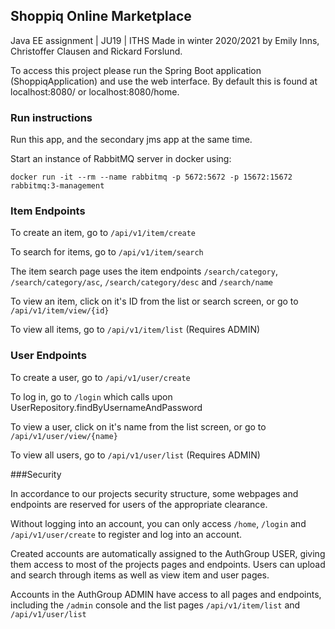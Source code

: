 ## Shoppiq Online Marketplace
Java EE assignment | JU19 | ITHS
Made in winter 2020/2021 by Emily Inns, Christoffer Clausen and Rickard Forslund.

To access this project please run the Spring Boot application (ShoppiqApplication) and use the web interface. 
By default this is found at localhost:8080/ or localhost:8080/home.

### Run instructions

Run this app, and the secondary jms app at the same time.

Start an instance of RabbitMQ server in docker using:
````
docker run -it --rm --name rabbitmq -p 5672:5672 -p 15672:15672 rabbitmq:3-management
````
### Item Endpoints

To create an item, go to `/api/v1/item/create`

To search for items, go to `/api/v1/item/search`

The item search page uses the item endpoints `/search/category`, `/search/category/asc`, `/search/category/desc` and `/search/name`

To view an item, click on it's ID from the list or search screen, or go to `/api/v1/item/view/{id}`

To view all items, go to `/api/v1/item/list` (Requires ADMIN)

### User Endpoints
To create a user, go to `/api/v1/user/create`

To log in, go to `/login` which calls upon UserRepository.findByUsernameAndPassword

To view a user, click on it's name from the list screen, or go to `/api/v1/user/view/{name}`

To view all users, go to `/api/v1/user/list` (Requires ADMIN)

###Security

In accordance to our projects security structure, some webpages and endpoints are reserved for users of the appropriate clearance.

Without logging into an account, you can only access `/home`, `/login` and `/api/v1/user/create` to register and log into an account.

Created accounts are automatically assigned to the AuthGroup USER, giving them access to most of the projects pages and endpoints. Users can
upload and search through items as well as view item and user pages.

Accounts in the AuthGroup ADMIN have access to all pages and endpoints, including the `/admin` console and the list pages `/api/v1/item/list` and `/api/v1/user/list`